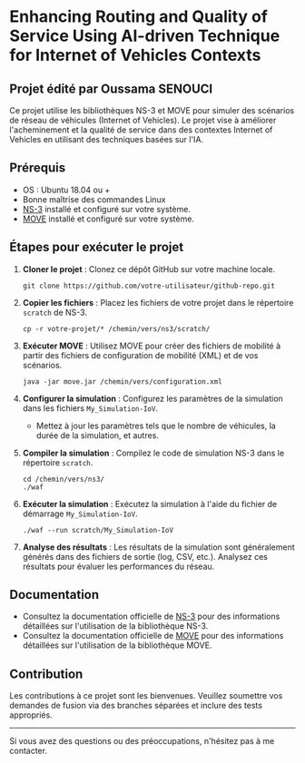 # Enhancing Routing and Quality of Service Using AI-driven Technique for Internet of Vehicles Contexts

## Projet édité par Oussama SENOUCI

Ce projet utilise les bibliothèques NS-3 et MOVE pour simuler des scénarios de réseau de véhicules (Internet of Vehicles). Le projet vise à améliorer l'acheminement et la qualité de service dans des contextes Internet of Vehicles en utilisant des techniques basées sur l'IA.

## Prérequis
- OS : Ubuntu 18.04 ou +
- Bonne maîtrise des commandes Linux
- [NS-3](https://www.nsnam.org/) installé et configuré sur votre système.
- [MOVE](http://networks.cs.ucdavis.edu/move/) installé et configuré sur votre système.

## Étapes pour exécuter le projet

1. **Cloner le projet** : Clonez ce dépôt GitHub sur votre machine locale.

    ```shell
    git clone https://github.com/votre-utilisateur/github-repo.git
    ```

2. **Copier les fichiers** : Placez les fichiers de votre projet dans le répertoire `scratch` de NS-3.

    ```shell
    cp -r votre-projet/* /chemin/vers/ns3/scratch/
    ```

3. **Exécuter MOVE** : Utilisez MOVE pour créer des fichiers de mobilité à partir des fichiers de configuration de mobilité (XML) et de vos scénarios.

    ```shell
    java -jar move.jar /chemin/vers/configuration.xml
    ```

4. **Configurer la simulation** : Configurez les paramètres de la simulation dans les fichiers `My_Simulation-IoV`.

    - Mettez à jour les paramètres tels que le nombre de véhicules, la durée de la simulation, et autres.

5. **Compiler la simulation** : Compilez le code de simulation NS-3 dans le répertoire `scratch`.

    ```shell
    cd /chemin/vers/ns3/
    ./waf
    ```

6. **Exécuter la simulation** : Exécutez la simulation à l'aide du fichier de démarrage `My_Simulation-IoV`.

    ```shell
    ./waf --run scratch/My_Simulation-IoV
    ```

7. **Analyse des résultats** : Les résultats de la simulation sont généralement générés dans des fichiers de sortie (log, CSV, etc.). Analysez ces résultats pour évaluer les performances du réseau.

## Documentation

- Consultez la documentation officielle de [NS-3](https://www.nsnam.org/docs/) pour des informations détaillées sur l'utilisation de la bibliothèque NS-3.
- Consultez la documentation officielle de [MOVE](http://networks.cs.ucdavis.edu/move/) pour des informations détaillées sur l'utilisation de la bibliothèque MOVE.

## Contribution

Les contributions à ce projet sont les bienvenues. Veuillez soumettre vos demandes de fusion via des branches séparées et inclure des tests appropriés.

------------------------------------------------------------------------------
Si vous avez des questions ou des préoccupations, n'hésitez pas à me contacter.

